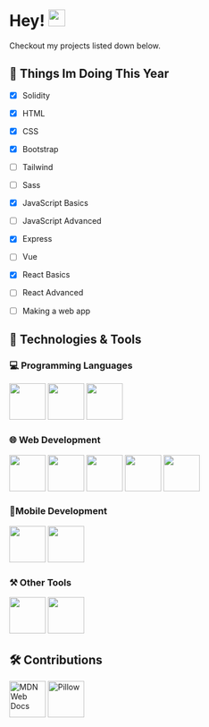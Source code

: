 # Hey! <img src="https://raw.githubusercontent.com/millionhz/millionhz/master/gallery/wave.gif" width="30px">

Checkout my projects listed down below.

## 📝 Things Im Doing This Year

- [X] Solidity
- [X] HTML
- [X] CSS
- [X] Bootstrap
- [ ] Tailwind
- [ ] Sass
- [x] JavaScript Basics
- [ ] JavaScript Advanced
- [X] Express
- [ ] Vue
- [x] React Basics
- [ ] React Advanced
- [ ] Making a web app


## 🧰 Technologies & Tools

### 💻 Programming Languages
<img src="https://cdn.jsdelivr.net/gh/devicons/devicon/icons/python/python-original.svg" width="65px"> <img src="https://cdn.jsdelivr.net/gh/devicons/devicon/icons/cplusplus/cplusplus-original.svg" width="65px">
<img src="https://cdn.jsdelivr.net/gh/devicons/devicon/icons/javascript/javascript-original.svg" width="65px" /> 

### 🌐 Web Development
<img src="https://cdn.jsdelivr.net/gh/devicons/devicon/icons/nodejs/nodejs-original.svg" width="65px"/> <img src="https://cdn.jsdelivr.net/gh/devicons/devicon/icons/react/react-original.svg" width="65px"/> <img src="https://cdn.jsdelivr.net/gh/devicons/devicon/icons/html5/html5-original.svg" width="65px"/> <img src="https://cdn.jsdelivr.net/gh/devicons/devicon/icons/css3/css3-original.svg" width="65px"/> <img src="https://cdn.jsdelivr.net/gh/devicons/devicon/icons/bootstrap/bootstrap-original.svg" width="65px"/> 

### 📱Mobile Development
<img src="https://cdn.jsdelivr.net/gh/devicons/devicon/icons/dart/dart-original.svg" width="65px"/> <img src="https://cdn.jsdelivr.net/gh/devicons/devicon/icons/flutter/flutter-original.svg" width="65px" /> 

### ⚒️ Other Tools
<img src="https://cdn.jsdelivr.net/gh/devicons/devicon/icons/solidity/solidity-original.svg" width="65px" fill="white"/>  <img src="https://cdn.jsdelivr.net/gh/devicons/devicon/icons/matlab/matlab-original.svg" width="65px"/>


## 🛠️ Contributions

<a href="https://github.com/mdn" ><img src="https://avatars.githubusercontent.com/u/7565578?s=200&v=4" width="65px" alt="MDN Web Docs"/></a> <a href="https://github.com/python-pillow/Pillow"><img src="https://raw.githubusercontent.com/python-pillow/pillow-logo/main/pillow-logo-248x250.png" width="65px" alt="Pillow"></a>